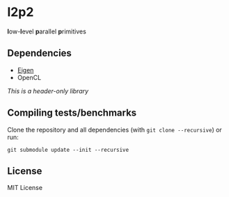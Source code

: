 # l2p2
**l**ow-**l**evel **p**arallel **p**rimitives

## Dependencies
* [Eigen][1]
* OpenCL

*This is a header-only library*
## Compiling tests/benchmarks
Clone the repository and all dependencies (with `git clone --recursive`) or run:
```
git submodule update --init --recursive
```

## License
MIT License

[1]: http://eigen.tuxfamily.org
